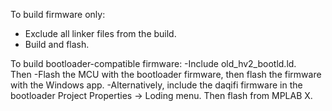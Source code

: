 To build firmware only:
- Exclude all linker files from the build.
- Build and flash.

To build bootloader-compatible firmware:
-Include old_hv2_bootld.ld.  
Then
-Flash the MCU with the bootloader firmware, then flash the firmware with the Windows app.
-Alternatively, include the daqifi firmware in the bootloader Project Properties -> Loding menu.  Then flash from MPLAB X.

